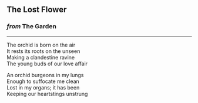 
## The Lost Flower

### *from* **The Garden**

---

The orchid is born on the air \
It rests its roots on the unseen \
Making a clandestine ravine \
The young buds of our love affair

An orchid burgeons in my lungs \
Enough to suffocate me clean \
Lost in my organs; it has been \
Keeping our heartstings unstrung